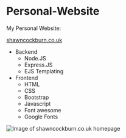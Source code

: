 # Personal-Website
My Personal Website:

[shawncockburn.co.uk](https://www.shawncockburn.co.uk/)

* Backend
  * Node.JS
  * Express.JS
  * EJS Templating
* Frontend
  * HTML
  * CSS
  * Bootstrap
  * Javascript
  * Font awesome
  * Google Fonts

![Image of shawncockburn.co.uk homepage](https://i.imgur.com/3DNhPjS.jpg)
